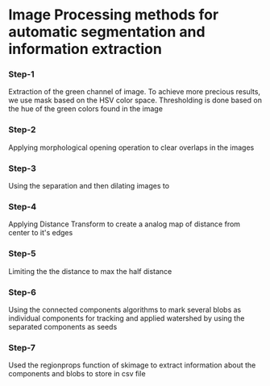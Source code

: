 # Image Processing methods for automatic segmentation and information extraction
### Step-1
Extraction of the green channel of image. To achieve more precious results, we use mask based on the HSV color space. Thresholding is done based on the hue of the green colors found in the image

### Step-2
Applying morphological opening operation to clear overlaps in the images

### Step-3
Using the separation and then dilating images to 

### Step-4
Applying Distance Transform to create a analog map of distance from center to it's edges

### Step-5
Limiting the the distance to max the half distance

### Step-6
Using the connected components algorithms to mark several blobs as individual components for tracking and applied watershed by using the separated components as seeds

### Step-7
Used the regionprops function of skimage to extract information about the components and blobs to store in csv file

